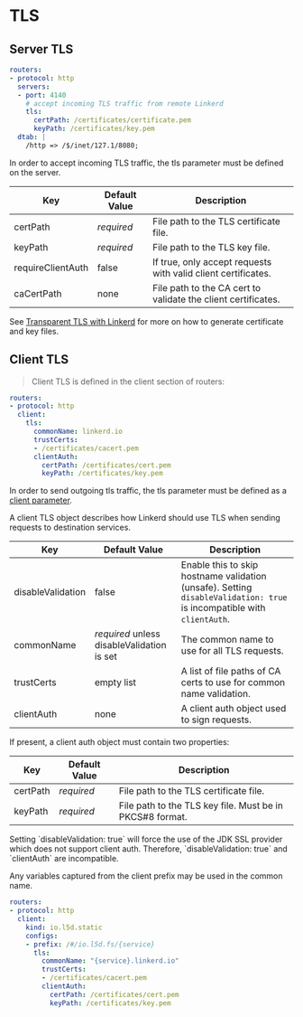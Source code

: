# TLS

## Server TLS

```yaml
routers:
- protocol: http
  servers:
  - port: 4140
    # accept incoming TLS traffic from remote Linkerd
    tls:
      certPath: /certificates/certificate.pem
      keyPath: /certificates/key.pem
  dtab: |
    /http => /$/inet/127.1/8080;
```

In order to accept incoming TLS traffic, the tls parameter must be defined on
the server.

Key | Default Value | Description
--- | ------------- | -----------
certPath | _required_ | File path to the TLS certificate file.
keyPath | _required_ | File path to the TLS key file.
requireClientAuth | false | If true, only accept requests with valid client certificates.
caCertPath | none | File path to the CA cert to validate the client certificates.

See [Transparent TLS with Linkerd](https://blog.buoyant.io/2016/03/24/transparent-tls-with-linkerd/) for more on how to generate certificate
and key files.

## Client TLS

>Client TLS is defined in the client section of routers:

```yaml
routers:
- protocol: http
  client:
    tls:
      commonName: linkerd.io
      trustCerts:
      - /certificates/cacert.pem
      clientAuth:
        certPath: /certificates/cert.pem
        keyPath: /certificates/key.pem
```

In order to send outgoing tls traffic, the tls parameter must be defined as a
[client parameter](#client-parameters).

A client TLS object describes how Linkerd should use TLS when sending requests
to destination services.

Key               | Default Value                              | Description
----------------- | ------------------------------------------ | -----------
disableValidation | false                                      | Enable this to skip hostname validation (unsafe). Setting `disableValidation: true` is incompatible with `clientAuth`.
commonName        | _required_ unless disableValidation is set | The common name to use for all TLS requests.
trustCerts        | empty list                                 | A list of file paths of CA certs to use for common name validation.
clientAuth        | none                                       | A client auth object used to sign requests.

If present, a client auth object must contain two properties:

Key      | Default Value | Description
---------|---------------|-------------
certPath | _required_    | File path to the TLS certificate file.
keyPath  | _required_    | File path to the TLS key file.  Must be in PKCS#8 format.

<aside class="warning">
Setting `disableValidation: true` will force the use of the JDK SSL provider which does not support client auth. Therefore, `disableValidation: true` and `clientAuth` are incompatible.
</aside>

Any variables captured from the client prefix may be used in the common name.

```yaml
routers:
- protocol: http
  client:
    kind: io.l5d.static
    configs:
    - prefix: /#/io.l5d.fs/{service}
      tls:
        commonName: "{service}.linkerd.io"
        trustCerts:
        - /certificates/cacert.pem
        clientAuth:
          certPath: /certificates/cert.pem
          keyPath: /certificates/key.pem
```
